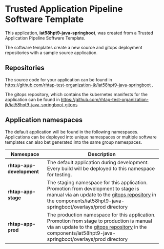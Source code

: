 # Trusted Application Pipeline Software Template

This application, **iat58hpt9-java-springboot**, was created from a Trusted Application Pipeline Software Template.

The software templates create a new source and gitops deployment repositories with a sample source application. 

## Repositories

The source code for your application can be found in [https://github.com/rhtap-test-organization-jk/iat58hpt9-java-springboot ](https://github.com/rhtap-test-organization-jk/iat58hpt9-java-springboot ).
 
The gitops repository, which contains the kubernetes manifests for the application can be found in 
[https://github.com/rhtap-test-organization-jk/iat58hpt9-java-springboot-gitops ](https://github.com/rhtap-test-organization-jk/iat58hpt9-java-springboot-gitops ) 

## Application namespaces 

The default application will be found in the following namespaces. Applications can be deployed into unique namespaces or multiple software templates can also bet generated into the same group namespaces.  

|  Namespace   |  Description   |  
| -------- | -------- |   
| **rhtap-app-development** | The default application during development. Every build will be deployed to this namespace for testing. | 
| **rhtap-app-stage** | The staging namespace for this application. Promotion from development to stage is manual via an update to the [gitops repository](https://github.com/rhtap-test-organization-jk/iat58hpt9-java-springboot-gitops ) in the components/iat58hpt9-java-springboot/overlays/prod directory |  
| **rhtap-app-prod** | The production namespace for this application. Promotion from stage to production is manual via an update to the [gitops repository](https://github.com/rhtap-test-organization-jk/iat58hpt9-java-springboot-gitops ) in the components/iat58hpt9-java-springboot/overlays/prod directory | 